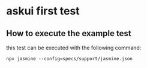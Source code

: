 # askui first test

## How to execute the example test

this test can be executed with the following command:

```shell
npx jasmine --config=specs/support/jasmine.json
```
